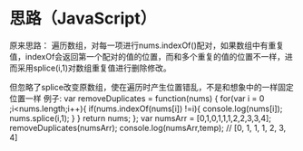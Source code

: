 
思路（JavaScript）
==================

原来思路：
遍历数组，对每一项进行nums.indexOf()配对，如果数组中有重复值，indexOf会返回第一个配对的值的位置，而和多个重复的值的位置不一样，进而采用splice(i,1)对数组重复值进行删除修改。

但忽略了splice改变原数组，使在遍历时产生位置错乱，不是和想象中的一样固定位置一样
例子:
		var removeDuplicates = function(nums) {
		    for(var i = 0 ;i<nums.length;i++){
		        if(nums.indexOf(nums[i]) !=i){
		            console.log(nums[i]);
		            nums.splice(i,1);
		        }
		    }
		    return nums;
		};
		var numsArr = [0,1,0,1,1,1,2,2,3,3,4];
		removeDuplicates(numsArr);
		console.log(numsArr,temp); // [0, 1, 1, 1, 2, 3, 4]		
